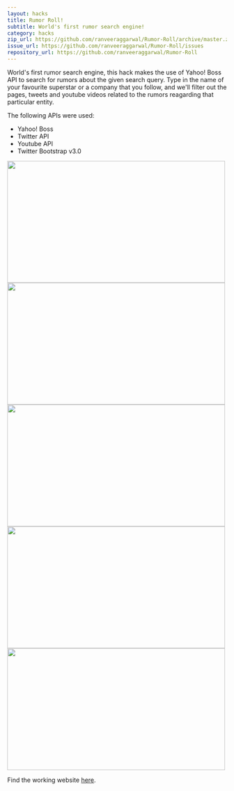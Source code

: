 ```yaml
---
layout: hacks
title: Rumor Roll!
subtitle: World's first rumor search engine!
category: hacks
zip_url: https://github.com/ranveeraggarwal/Rumor-Roll/archive/master.zip
issue_url: https://github.com/ranveeraggarwal/Rumor-Roll/issues
repository_url: https://github.com/ranveeraggarwal/Rumor-Roll
---
```


World's first rumor search engine, this hack makes the use of Yahoo! Boss API to search for rumors about the given search query. Type in the name of your favourite superstar or a company that you follow, and we'll filter out the pages, tweets and youtube videos related to the rumors reagarding that particular entity.

The following APIs were used:

* Yahoo! Boss
* Twitter API
* Youtube API
* Twitter Bootstrap v3.0

<script>
$(document).ready(function() {
    $('.pics').cycle({
		fx: 'scrollDown',
		speed:    300, 
                timeout:  2000 
	});
});
</script>

<div class="pics"> 
    <img src="{{site.url}}/img/rr1.jpg" width="500" height="280" /> 
    <img src="{{site.url}}/img/rr2.jpg" width="500" height="280" /> 
    <img src="{{site.url}}/img/rr3.jpg" width="500" height="280" /> 
    <img src="{{site.url}}/img/rr4.jpg" width="500" height="280" /> 
    <img src="{{site.url}}/img/rr5.jpg" width="500" height="280" /> 
</div> 

Find the working website [here][].

[here]: http://home.iitb.ac.in/~ranveer
